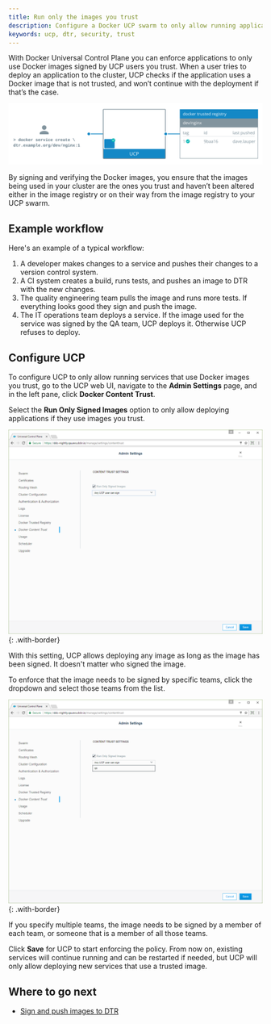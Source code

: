 ```yaml
---
title: Run only the images you trust
description: Configure a Docker UCP swarm to only allow running applications that use images you trust.
keywords: ucp, dtr, security, trust
---
```


With Docker Universal Control Plane you can enforce applications to only use
Docker images signed by UCP users you trust. When a user tries to deploy an
application to the cluster, UCP checks if the application uses a Docker image
that is not trusted, and won’t continue with the deployment if that’s the case.

![Enforce image signing](../../images/run-only-the-images-you-trust-1.svg)

By signing and verifying the Docker images, you ensure that the images being
used in your cluster are the ones you trust and haven’t been altered either in
the image registry or on their way from the image registry to your UCP swarm.

## Example workflow

Here's an example of a typical workflow:

1. A developer makes changes to a service and pushes their changes to a version
   control system.
2. A CI system creates a build, runs tests, and pushes an image to DTR with the
   new changes.
3. The quality engineering team pulls the image and runs more tests. If
   everything looks good they sign and push the image.
4. The IT operations team deploys a service. If the image used for the service
   was signed by the QA team, UCP deploys it. Otherwise UCP refuses to deploy.

## Configure UCP

To configure UCP to only allow running services that use Docker images you
trust, go to the UCP web UI, navigate to the **Admin Settings** page, and in
the left pane, click **Docker Content Trust**.

Select the **Run Only Signed Images** option to only allow deploying
applications if they use images you trust.

![UCP settings](../../images/run-only-the-images-you-trust-2.png){: .with-border}

With this setting, UCP allows deploying any image as long as the image has
been signed. It doesn't matter who signed the image.

To enforce that the image needs to be signed by specific teams, click the
dropdown and select those teams from the list.

![UCP settings](../../images/run-only-the-images-you-trust-3.png){: .with-border}

If you specify multiple teams, the image needs to be signed by a member of each
team, or someone that is a member of all those teams.

Click **Save** for UCP to start enforcing the policy. From now on, existing
services will continue running and can be restarted if needed, but UCP will only
allow deploying new services that use a trusted image.

## Where to go next

* [Sign and push images to DTR](/datacenter/dtr/2.3/guides/user/manage-images/sign-images/index.md)
